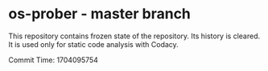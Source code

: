 # os-prober - master branch

This repository contains frozen state of the repository.
Its history is cleared. It is used only for static code
analysis with Codacy.

Commit Time: 1704095754